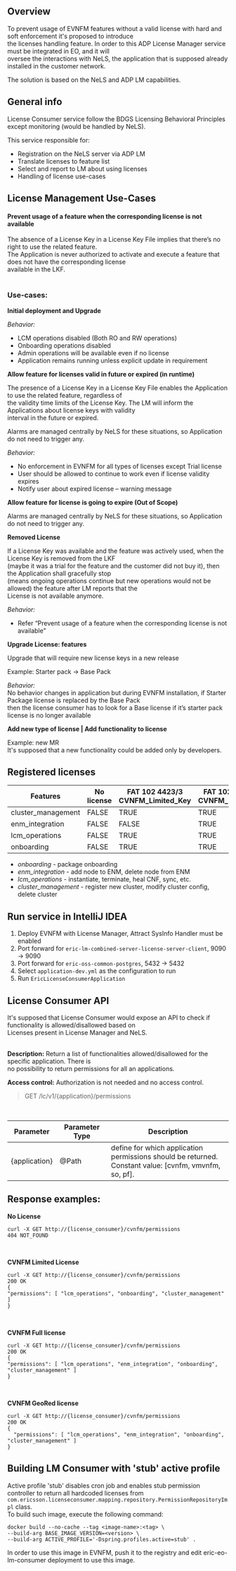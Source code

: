 ## Overview
To prevent usage of EVNFM features without a valid license with hard and soft enforcement it's proposed to introduce </br> 
the licenses handling feature. In order to this ADP License Manager service must be integrated in EO, and it will </br> 
oversee the interactions with NeLS, the application that is supposed already installed in the customer network.

The solution is based on the NeLS and ADP LM capabilities.

## General info

License Consumer service follow the BDGS Licensing Behavioral Principles except monitoring (would be handled by NeLS).

This service responsible for:

- Registration on the NeLS server via ADP LM
- Translate licenses to feature list
- Select and report to LM about using licenses
- Handling of license use-cases

## License Management Use-Cases

#### Prevent usage of a feature when the corresponding license is not available
The absence of a License Key in a License Key File implies that there’s no right to use the related feature. </br> 
The Application is never authorized to activate and execute a feature that does not have the corresponding license </br> 
available in the LKF.
</br>
</br> 
### Use-cases:
**Initial deployment and Upgrade**

*Behavior:* 
- LCM operations disabled (Both RO and RW operations)
- Onboarding operations disabled
- Admin operations will be available even if no license
- Application remains running unless explicit update in requirement

**Allow feature for licenses valid in future or expired (in runtime)**

The presence of a License Key in a License Key File enables the Application to use the related feature, regardless of </br>
the validity time limits of the License Key. The LM will inform the Applications about license keys with validity </br>
interval in the future or expired.

Alarms are managed centrally by NeLS for these situations, so Application do not need to trigger any.

*Behavior:*
- No enforcement in EVNFM for all types of licenses except Trial license
- User should be allowed to continue to work even if license validity expires
- Notify user about expired license – warning message

**Allow feature for license is going to expire (Out of Scope)**

Alarms are managed centrally by NeLS for these situations, so Application do not need to trigger any.

**Removed License**

If a License Key was available and the feature was actively used, when the License Key is removed from the LKF </br> 
(maybe it was a trial for the feature and the customer did not buy it), then the Application shall gracefully stop </br>
(means ongoing operations continue but new operations would not be allowed) the feature after LM reports that the </br>
License is not available anymore.

*Behavior:*
- Refer “Prevent usage of a feature when the corresponding license is not available"

**Upgrade License: features**

Upgrade that will require new license keys in a new release

Example: Starter pack -> Base Pack

*Behavior:* </br>
No behavior changes in application but during EVNFM installation, if Starter Package license is replaced by the Base Pack </br>
then the license consumer has to look for a Base license if it’s starter pack license is no longer available

**Add new type of license | Add functionality to license**

Example: new MR </br>
It's supposed that a new functionality could be added only by developers.
## Registered licenses

|Features                     |No license |FAT 102 4423/3 </br>CVNFM_Limited_Key | FAT 102 4423 </br> CVNFM_Full_Key | FAT 102 4423/5 </br>CVNFM_GeoRed_Key |
|-----------------------------|-----------|--------------------------------------|-----------------------------------|--------------------------------------|
|cluster_management           |FALSE      | TRUE                                 | TRUE                              | TRUE                                 |
|enm_integration              |FALSE      | FALSE                                | TRUE                              | TRUE                                 |
|lcm_operations               |FALSE      | TRUE                                 | TRUE                              | TRUE                                 |
|onboarding                   |FALSE      | TRUE                                 | TRUE                              | TRUE                                 |

- *onboarding* - package onboarding
- *enm_integration* - add node to ENM, delete node from ENM
- *lcm_operations* - instantiate, terminate, heal CNF, sync, etc.
- *cluster_management* - register new cluster, modify cluster config, delete cluster


## Run service in IntelliJ IDEA


1. Deploy EVNFM with License Manager, Attract SysInfo Handler must be enabled
2. Port forward for `eric-lm-combined-server-license-server-client`, 9090 -> 9090
3. Port forward for `eric-oss-common-postgres`, 5432 -> 5432
4. Select `application-dev.yml` as the configuration to run
5. Run `EricLicenseConsumerApplication`


## License Consumer API
It's supposed that License Consumer would expose an API to check if functionality is allowed/disallowed based on </br>
Licenses present in License Manager and NeLS.
<br />
<br />


**Description:** Return a list of functionalities allowed/disallowed for the specific application. There is </br>
no possibility to return permissions for all an applications.

**Access control:** Authorization is not needed and no access control.

>GET  /lc/v1/{application}/permissions
<br />

| Parameter        | Parameter Type | Description                                                                                                               |
|------------------|----------------|---------------------------------------------------------------------------------------------------------------------------|
| {application}    | @Path          | define for which application permissions should be returned. <br />Constant value: [cvnfm, vmvnfm, so, pf].               |

## Response examples:

**No License**

```
curl -X GET http://{license_consumer}/cvnfm/permissions
404 NOT_FOUND
```
<br />

**CVNFM Limited License**

```
curl -X GET http://{license_consumer}/cvnfm/permissions
200 OK
{
"permissions": [ "lcm_operations", "onboarding", "cluster_management" ]
}
```
<br />

**CVNFM Full license**
```
curl -X GET http://{license_consumer}/cvnfm/permissions
200 OK
{
"permissions": [ "lcm_operations", "enm_integration", "onboarding", "cluster_management" ]
}
```
<br />

**CVNFM GeoRed license**
```
curl -X GET http://{license_consumer}/cvnfm/permissions
200 OK
{
  "permissions": [ "lcm_operations", "enm_integration", "onboarding", "cluster_management" ]
}
```

## Building LM Consumer with 'stub' active profile
Active profile 'stub' disables cron job and enables stub permission controller to return all hardcoded licenses from 
`com.ericsson.licenseconsumer.mapping.repository.PermissionRepositoryImpl` class.
<br/>
To build such image, execute the following command:
```build
docker build --no-cache --tag <image-name>:<tag> \
--build-arg BASE_IMAGE_VERSION=<version> \
--build-arg ACTIVE_PROFILE='-Dspring.profiles.active=stub' .
```
In order to use this image in EVNFM, push it to the registry and edit eric-eo-lm-consumer deployment to use this 
image.
